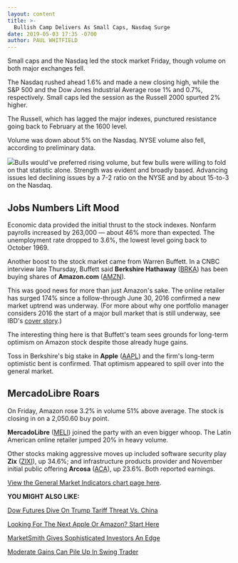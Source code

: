 ```yaml
---
layout: content
title: >-
  Bullish Camp Delivers As Small Caps, Nasdaq Surge
date: 2019-05-03 17:35 -0700
author: PAUL WHITFIELD
---
```






Small caps and the Nasdaq led the stock market Friday, though volume on both major exchanges fell.




The Nasdaq rushed ahead 1.6% and made a new closing high, while the S&P 500 and the Dow Jones Industrial Average rose 1% and 0.7%, respectively. Small caps led the session as the Russell 2000 spurted 2% higher.


The Russell, which has lagged the major indexes, punctured resistance going back to February at the 1600 level.


Volume was down about 5% on the Nasdaq. NYSE volume also fell, according to preliminary data.


![](https://www.investors.com/wp-content/uploads/2019/05/MP050319-240x300.jpg)Bulls would've preferred rising volume, but few bulls were willing to fold on that statistic alone. Strength was evident and broadly based. Advancing issues led declining issues by a 7-2 ratio on the NYSE and by about 15-to-3 on the Nasdaq.


Jobs Numbers Lift Mood
----------------------


Economic data provided the initial thrust to the stock indexes. Nonfarm payrolls increased by 263,000 — about 46% more than expected. The unemployment rate dropped to 3.6%, the lowest level going back to October 1969.


Another boost to the stock market came from Warren Buffett. In a CNBC interview late Thursday, Buffett said **Berkshire Hathaway** ([BRKA](https://research.investors.com/quote.aspx?symbol=BRKA)) has been buying shares of **Amazon.com** ([AMZN](https://research.investors.com/quote.aspx?symbol=AMZN)).


This was good news for more than just Amazon's sake. The online retailer has surged 174% since a follow-through June 30, 2016 confirmed a new market uptrend was underway. (For more about why one portfolio manager considers 2016 the start of a major bull market that is still underway, see IBD's [cover story](https://www.investors.com/news/stock-market-outlook-2019-new-bull-market/).)


The interesting thing here is that Buffett's team sees grounds for long-term optimism on Amazon stock despite those already huge gains.


Toss in Berkshire's big stake in **Apple** ([AAPL](https://research.investors.com/quote.aspx?symbol=AAPL)) and the firm's long-term optimistic bent is confirmed. That optimism appeared to spill over into the general market.


MercadoLibre Roars
------------------


On Friday, Amazon rose 3.2% in volume 51% above average. The stock is closing in on a 2,050.60 buy point.


**MercadoLibre** ([MELI](https://research.investors.com/quote.aspx?symbol=MELI)) joined the party with an even bigger whoop. The Latin American online retailer jumped 20% in heavy volume.


Other stocks making aggressive moves up included software security play **Zix** ([ZIXI](https://research.investors.com/quote.aspx?symbol=ZIXI)), up 34.6%; and infrastructure products provider and November initial public offering **Arcosa** ([ACA](https://research.investors.com/quote.aspx?symbol=ACA)), up 23.6%. Both reported earnings.


[View the General Market Indicators chart page here](https://www.investors.com/wp-content/uploads/2019/05/IBD_GMI_050619.pdf).


**YOU MIGHT ALSO LIKE:**


[Dow Futures Dive On Trump Tariff Threat Vs. China](https://www.investors.com/market-trend/stock-market-today/dow-jones-futures-trump-tariffs-china-trade-talks-apple-stock-market/)


[Looking For The Next Apple Or Amazon? Start Here](https://www.investors.com/how-to-invest/investors-corner/looking-for-the-best-stocks-to-buy-and-watch-start-here/)


[MarketSmith Gives Sophisticated Investors An Edge](https://www.investors.com/product/marketsmith/?artProdLink=MarketSmith)


[Moderate Gains Can Pile Up In Swing Trader](https://www.investors.com/product/swingtrader/?artProdLink=Swingtrader)




